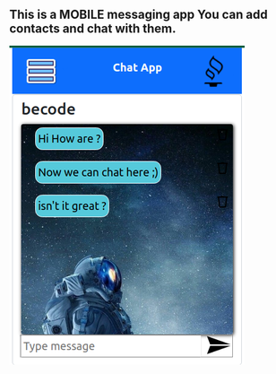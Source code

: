 ## This is a MOBILE messaging app You can add contacts and chat with them.

!["screen shot"](screenshot.png)
